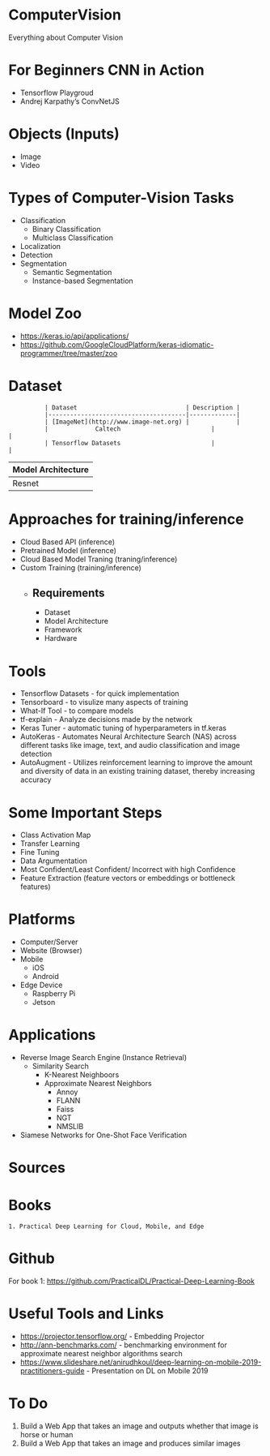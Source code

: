 # ComputerVision
Everything about Computer Vision

# For Beginners CNN in Action
  - Tensorflow Playgroud
  - Andrej Karpathy’s ConvNetJS

# Objects (Inputs)
  - Image
  - Video
  
# Types of Computer-Vision Tasks
  - Classification
    - Binary Classification
    - Multiclass Classification
  - Localization
  - Detection
  - Segmentation
    - Semantic Segmentation
    - Instance-based Segmentation
    
# Model Zoo
  - https://keras.io/api/applications/
  - https://github.com/GoogleCloudPlatform/keras-idiomatic-programmer/tree/master/zoo
  
# Dataset

              | Dataset                              | Description |
              |--------------------------------------|-------------|
              | [ImageNet](http://www.image-net.org) |             |
              |             Caltech                         |             |
              | Tensorflow Datasets                         |             |

| Model Architecture |
|--------------------|
| Resnet             |
    
# Approaches for training/inference 
  - Cloud Based API (inference)
  - Pretrained Model (inference)
  - Cloud Based Model Traning (traning/inference)
  - Custom Training (training/inference)
    - ## Requirements
      - Dataset
      - Model Architecture
      - Framework
      - Hardware
      
# Tools
  - Tensorflow Datasets - for quick implementation
  - Tensorboard - to visulize many aspects of training
  - What-If Tool - to compare models
  - tf-explain - Analyze decisions made by the network
  - Keras Tuner - automatic tuning of hyperparameters in tf.keras
  - AutoKeras - Automates Neural Architecture Search (NAS) across different tasks like image, text, and audio classification and image detection
  - AutoAugment - Utilizes reinforcement learning to improve the amount and diversity of data in an existing training dataset, thereby increasing accuracy
      
# Some Important Steps
  - Class Activation Map
  - Transfer Learning
  - Fine Tuning
  - Data Argumentation
  - Most Confident/Least Confident/ Incorrect with high Confidence
  - Feature Extraction (feature vectors or embeddings or bottleneck features)

# Platforms
  - Computer/Server
  - Website (Browser)
  - Mobile
    - iOS
    - Android
  - Edge Device
    - Raspberry Pi
    - Jetson
    
# Applications
- Reverse Image Search Engine (Instance Retrieval)
  - Similarity Search
    - K-Nearest Neighboors
    - Approximate Nearest Neighbors
      - Annoy
      - FLANN
      - Faiss
      - NGT
      - NMSLIB
- Siamese Networks for One-Shot Face Verification

# Sources
  # Books
    1. Practical Deep Learning for Cloud, Mobile, and Edge
  
# Github
  For book 1: https://github.com/PracticalDL/Practical-Deep-Learning-Book
  
# Useful Tools and Links
- https://projector.tensorflow.org/ - Embedding Projector
- http://ann-benchmarks.com/ - benchmarking environment for approximate nearest neighbor algorithms search
- https://www.slideshare.net/anirudhkoul/deep-learning-on-mobile-2019-practitioners-guide - Presentation on DL on Mobile 2019

# To Do
1. Build a Web App that takes an image and outputs whether that image is horse or human
2. Build a Web App that takes an image and produces similar images 
